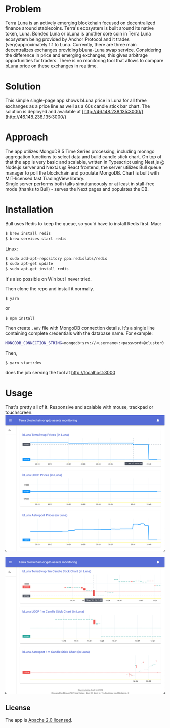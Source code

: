 Problem
========
Terra Luna is an actively emerging blockchain focused on decentralized finance around stablecoins.
Terra's ecosystem is built around its native token, Luna. 
Bonded Luna or bLuna is another core coin in Terra Luna ecosystem being provided by Anchor Protocol and it trades (very)approximately 1:1 to Luna. Currently, there are three main decentralizes exchanges providing bLuna-Luna swap service.
Considering the difference in price and emerging exchanges, this gives arbitrage opportunities for traders.
There is no monitoring tool that allows to compare bLuna price on these exchanges in realtime.

Solution
==========
This simple single-page app shows bLuna price in Luna for all three exchanges as a price line as well as a 60s candle stick bar chart.
The solution is deployed and available at [http://46.148.238.135:3000/](http://46.148.238.135:3000/)

Approach
==========
The app utilizes MongoDB 5 Time Series processing, including monngo aggregation functions to select data and build candle stick chart.
On top of that the app is very basic and scalable, written in Typescript using Nest.js @ Node.js server and NextJs @ React frontend, the server utilizes Bull queue manager to poll the blockchain and populate MongoDB. 
Chart is built with MIT-licensed fast TradingView library.  
Single server performs both talks simultaneously or at least in stall-free mode (thanks to Bull) - serves the Next pages and populates the DB.

Installation
==========
Bull uses Redis to keep the queue, so you'd have to install Redis first. 
Mac: 
```bash
$ brew install redis
$ brew services start redis
```
Linux:
```bash
$ sudo add-apt-repository ppa:redislabs/redis
$ sudo apt-get update
$ sudo apt-get install redis
```
It's also possible on Win but I never tried.

Then clone the repo and install it normally.
```bash
$ yarn
```
or
```bash
$ npm install
```
Then create `.env` file with MongoDB connection details. It's a single line containing complete credentials with the database name. For example:
```bash
MONGODB_CONNECTION_STRING=mongodb+srv://<username>:<password>@cluster0.wdkb4.mongodb.net/<database>?retryWrites=true&w=majority
```

Then, 
```bash
$ yarn start:dev
```
does the job serving the tool at
[http://localhost:3000](http://localhost:3000)

Usage
==========
That's pretty all of it. Responsive and scalable with mouse, trackpad or touchscreen.
![img_1.png](img_1.png)

![img.png](img.png)

## License
The app is [Apache 2.0 licensed](LICENSE).
